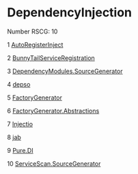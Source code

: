 <h1>DependencyInjection</h1>

Number RSCG: 10

   1 [AutoRegisterInject](/docs/AutoRegisterInject)

   2 [BunnyTailServiceRegistration](/docs/BunnyTailServiceRegistration)

   3 [DependencyModules.SourceGenerator](/docs/DependencyModules.SourceGenerator)

   4 [depso](/docs/depso)

   5 [FactoryGenerator](/docs/FactoryGenerator)

   6 [FactoryGenerator.Abstractions](/docs/FactoryGenerator.Abstractions)

   7 [Injectio](/docs/Injectio)

   8 [jab](/docs/jab)

   9 [Pure.DI](/docs/Pure.DI)

   10 [ServiceScan.SourceGenerator](/docs/ServiceScan.SourceGenerator)
    